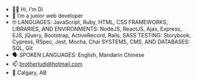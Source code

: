 - 👋🏻 Hi, I’m Di
- 🌱 I’m a junior web developer
- 🤓 LANGUAGES: JavaScript, Ruby, HTML, CSS
     FRAMEWORKS, LIBRARIES, AND ENVIRONMENTS: NodeJS, ReactJS, Ajax, Express, EJS, jQuery, Bootstrap, ActiveRecord, Rails, SASS
     TESTING: Storybook, Cypress, RSpec, Jest, Mocha, Chai
     SYSTEMS, CMS, AND DATABASES: SQL, Git
- 🗣️ SPOKEN LANGUAGES: English, Mandarin Chinese
- 📫 brotherludi@hotmail.com
- 📍 Calgary, AB

<!---
brotherludi/brotherludi is a ✨ special ✨ repository because its `README.md` (this file) appears on your GitHub profile.
You can click the Preview link to take a look at your changes.
--->

